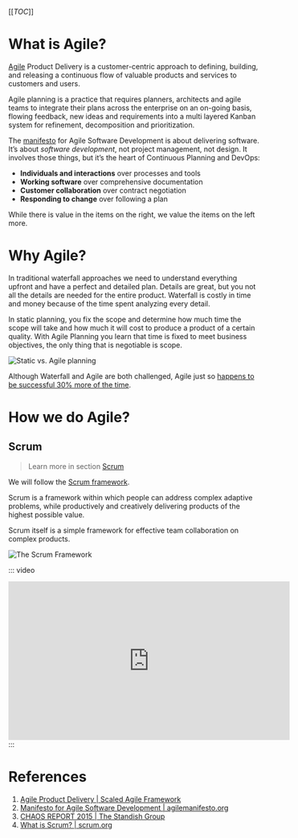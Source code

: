 [[_TOC_]]

# What is Agile?

[Agile](https://www.scaledagileframework.com/agile-product-delivery/) Product Delivery is a customer-centric approach to defining, building, and releasing a continuous flow of valuable products and services to customers and users.

Agile planning is a practice that requires planners, architects and agile teams to integrate their plans across the enterprise on an on-going basis, flowing feedback, new ideas and requirements into a multi layered Kanban system for refinement, decomposition and prioritization.

The [manifesto](https://agilemanifesto.org/) for Agile Software Development is about delivering software. It’s about *software development*, not project management, not design. It involves those things, but it’s the heart of Continuous Planning and DevOps:
- **Individuals and interactions** over processes and tools
- **Working software** over comprehensive documentation
- **Customer collaboration** over contract negotiation
- **Responding to change** over following a plan

While there is value in the items on the right, we value the items on the left more.

# Why Agile?

In traditional waterfall approaches we need to understand everything upfront and have a perfect and detailed plan. Details are great, but you not all the details are needed for the entire product. Waterfall is costly in time and money because of the time spent analyzing every detail.

In static planning, you fix the scope and determine how much time the scope will take and how much it will cost to produce a product of a certain quality. With Agile Planning you learn that time is fixed to meet business objectives, the only thing that is negotiable is scope.

![Static vs. Agile planning](/.attachments/images/Learning-resources/Agile/fix-vs-agile-planning.png)

Although Waterfall and Agile are both challenged, Agile just so [happens to be successful 30% more of the time](https://www.standishgroup.com/sample_research_files/CHAOSReport2015-Final.pdf).

# How we do Agile?

## Scrum

> Learn more in section [Scrum](/Learning-resources/Agile/Scrum.md)

We will follow the [Scrum framework](https://www.scrum.org/resources/what-is-scrum). 

Scrum is a framework within which people can address complex adaptive problems, while productively and creatively delivering products of the highest possible value. 

Scrum itself is a simple framework for effective team collaboration on complex products.

![The Scrum Framework](/.attachments/images/Learning-resources/Agile/Scrum/scrum-framework.png)

::: video
<iframe width="560" height="315" src="https://www.youtube.com/embed/gy1c4_YixCo" frameborder="0" allow="accelerometer; autoplay; encrypted-media; gyroscope; picture-in-picture" allowfullscreen></iframe>
:::

# References

1. [Agile Product Delivery | Scaled Agile Framework](https://www.scaledagileframework.com/agile-product-delivery/)
2. [Manifesto for Agile Software Development | agilemanifesto.org](https://agilemanifesto.org/)
3. [CHAOS REPORT 2015 | The Standish Group](https://www.standishgroup.com/)
4. [What is Scrum? | scrum.org](https://www.scrum.org/resources/what-is-scrum)